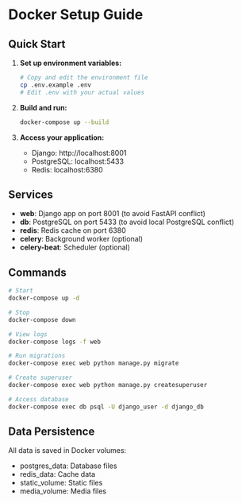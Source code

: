 # Docker Setup Guide

## Quick Start

1. **Set up environment variables:**
   ```bash
   # Copy and edit the environment file
   cp .env.example .env
   # Edit .env with your actual values
   ```

2. **Build and run:**
   ```bash
   docker-compose up --build
   ```

3. **Access your application:**
   - Django: http://localhost:8001
   - PostgreSQL: localhost:5433
   - Redis: localhost:6380

## Services

- **web**: Django app on port 8001 (to avoid FastAPI conflict)
- **db**: PostgreSQL on port 5433 (to avoid local PostgreSQL conflict)
- **redis**: Redis cache on port 6380
- **celery**: Background worker (optional)
- **celery-beat**: Scheduler (optional)

## Commands

```bash
# Start
docker-compose up -d

# Stop
docker-compose down

# View logs
docker-compose logs -f web

# Run migrations
docker-compose exec web python manage.py migrate

# Create superuser
docker-compose exec web python manage.py createsuperuser

# Access database
docker-compose exec db psql -U django_user -d django_db
```

## Data Persistence

All data is saved in Docker volumes:
- postgres_data: Database files
- redis_data: Cache data
- static_volume: Static files
- media_volume: Media files
